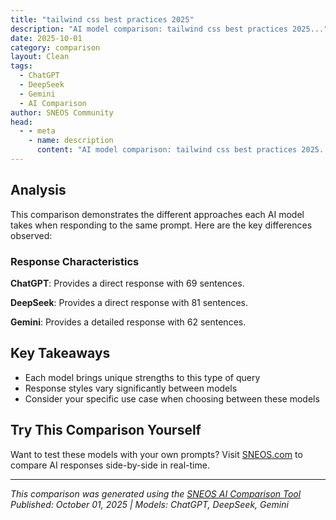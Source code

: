```yaml
---
title: "tailwind css best practices 2025"
description: "AI model comparison: tailwind css best practices 2025..."
date: 2025-10-01
category: comparison
layout: Clean
tags:
  - ChatGPT
  - DeepSeek
  - Gemini
  - AI Comparison
author: SNEOS Community
head:
  - - meta
    - name: description
      content: "AI model comparison: tailwind css best practices 2025..."
---
```


<ChatComparison
  title="tailwind css best practices 2025"
  prompt="tailwind css best practices 2025"
  :responses='{"ChatGPT": "Certainly! Here are some best practices for using Tailwind CSS in 2025, incorporating the latest trends, features, and methodologies to help you write clean, maintainable, and efficient styles:\n\n### 1. Use the Latest Tailwind CSS Version\n- Stay updated with the latest Tailwind release to take advantage of new utilities, performance improvements, and features like JIT mode enhancements, extended color palettes, and better plugin support.\n\n### 2. Embrace JIT Mode (Just-In-Time Compiler)\n- Tailwind\u0027s JIT mode is now the default and non-optional.\n- Benefits include: faster builds, arbitrary value support, and only generating the CSS you actually use, which minimizes file size.\n\n### 3. Use Arbitrary Values and Variants Wisely\n- Tailwind allows arbitrary values (e.g., \u0060text-[24px]\u0060, \u0060bg-[#123456]\u0060) which provide flexibility.\n- Prefer these for one-off styles but avoid overusing them to maintain consistency and readability.\n\n### 4. Leverage @apply for Reusable Component Styles\n- Use \u0060@apply\u0060 within your CSS (or Tailwind-compatible preprocessors) to create reusable utility combos.\n- Helps maintain DRY (Don\u2019t Repeat Yourself) principles.\n- Example:\n\n \u0060\u0060\u0060css\n .btn {\n @apply px-4 py-2 bg-blue-600 text-white rounded hover:bg-blue-700;\n }\n \u0060\u0060\u0060\n\n### 5. Structure Your Project With Componentization\n- Combine Tailwind with component-based frameworks (React, Vue, Svelte).\n- Isolate styles per component, leveraging utility classes directly in JSX/TSX or templates.\n- Use Tailwind\u0027s [\u0060className\u0060/\u0060class\u0060 binding\u0060](https://tailwindcss.com/docs/handling-based-on-state) features with frameworks for dynamic styles.\n\n### 6. Use Preset Themes and Design Tokens\n- Create Tailwind presets or extend the theme configuration for your design system.\n- Maintain consistency by defining colors, fonts, spacing, and custom utilities in \u0060tailwind.config.js\u0060.\n \n \u0060\u0060\u0060js\n module.exports = {\n theme: {\n extend: {\n colors: {\n primary: \u0027#1D4ED8\u0027,\n secondary: \u0027#9333EA\u0027,\n },\n },\n },\n }\n \u0060\u0060\u0060\n \n### 7. Minimize Inline Complex Logic in Class Names\n- For highly conditional or complex class toggling, consider helper libraries like \u0060clsx\u0060 or \u0060classnames\u0060.\n- Keeps your markup readable.\n\n### 8. Accessibility (a11y) Focus\n- Tailwind doesn\u2019t manage accessibility automatically.\n- Use semantic HTML.\n- Combine Tailwind with ARIA attributes.\n- Use focus utilities like \u0060focus:outline-none\u0060 carefully, always providing alternate focus indicators to maintain keyboard accessibility.\n\n### 9. Use Plugins to Enhance Tailwind\n- Popular plugins include:\n - Typography (\u0060@tailwindcss/typography\u0060)\n - Forms (\u0060@tailwindcss/forms\u0060)\n - Aspect Ratio (\u0060@tailwindcss/aspect-ratio\u0060)\n - Line Clamp (\u0060@tailwindcss/line-clamp\u0060)\n- These plugins provide additional utilities for better UX and more granular design control.\n\n### 10. Optimize Build Size for Production\n- Use PurgeCSS integrated in Tailwind to remove unused styles.\n- In Tailwind 3.x\u002B, JIT mode handles this automatically.\n- Make sure purge paths cover all files where Tailwind classes appear.\n\n### 11. Use Dark Mode Effectively\n- Tailwind supports several dark mode strategies (\u0060media\u0060 or \u0060class\u0060).\n- Use \u0060class\u0060 strategy for toggleable dark mode.\n- Define dark variants in your \u0060tailwind.config.js\u0060 to ensure consistent theming.\n\n### 12. Maintain Readability and Developer Experience\n- Group classes logically \u2014 by functionality like layout, typography, color.\n- Use comments for complex utility class patterns.\n- Consider linters and formatters that understand Tailwind classes (e.g., Prettier plugins).\n\n### 13. Integrate with CSS Variables for Dynamic Theming\n- Tailwind 3\u002B allows easy integration with CSS variables for runtime theming and advanced control.\n- Define colors or spacing based on CSS variables for personalization (dark mode, user preferences).\n\n### Example \u0060tailwind.config.js\u0060 Snippet for 2025:\n\n\u0060\u0060\u0060js\nmodule.exports = {\n darkMode: \u0027class\u0027, // class strategy for toggleable dark mode\n content: [\u0027./src/**/*.{js,ts,jsx,tsx,vue,svelte,html}\u0027],\n theme: {\n extend: {\n colors: {\n primary: \u0027var(--color-primary)\u0027,\n secondary: \u0027var(--color-secondary)\u0027,\n },\n spacing: {\n \u0027128\u0027: \u002732rem\u0027,\n },\n },\n },\n plugins: [\n require(\u0027@tailwindcss/forms\u0027),\n require(\u0027@tailwindcss/typography\u0027),\n ],\n}\n\u0060\u0060\u0060\n\n---\n\n### Summary\n\n- Always use the latest Tailwind with JIT enabled.\n- Prioritize utility-first but combine with \u0060@apply\u0060 for maintainability.\n- Design a consistent theme and extend Tailwind config accordingly.\n- Use plugins for enhanced UI components.\n- Keep accessibility and responsive design top of mind.\n- Optimize production builds and developer experience.\n\nFollowing these best practices will help you build scalable, maintainable, and future-proof apps with Tailwind CSS in 2025. If you want, I can also provide specific patterns or example components!", "DeepSeek": "Of course! While 2025 is still ahead of us, we can extrapolate from the current trajectory of Tailwind CSS and the broader web development ecosystem to outline the \u0022best practices\u0022 that are becoming standard and will be crucial in 2025.\n\nThe overarching theme is **clarity, maintainability, and leveraging the full power of the modern Tailwind ecosystem.**\n\nHere are the Tailwind CSS best practices for 2025:\n\n---\n\n### 1. Semantic Classing with \u0060@apply\u0060 (The Right Way)\n\nThe old debate of \u0022utility-first\u0022 vs. \u0022semantic classes\u0022 has found a mature middle ground.\n\n* **Best Practice:** Use \u0060@apply\u0060 sparingly to create small, reusable, **semantic components** for truly repetitive design patterns, *not* for every little element.\n* **Why:** It reduces duplication while keeping your HTML readable and your CSS manageable. It\u0027s perfect for things like buttons, badges, cards, and form inputs.\n* **How (in your CSS/PostCSS file):**\n \u0060\u0060\u0060css\n /* Good: Creating a component */\n .btn-primary {\n @apply px-4 py-2 bg-blue-600 text-white font-semibold rounded-lg shadow-md hover:bg-blue-700 focus:outline-none focus:ring-2 focus:ring-blue-400 focus:ring-opacity-75;\n }\n\n /* Bad: Just re-bundling utilities for a one-off element */\n .page-header {\n @apply text-3xl font-bold text-gray-800 mb-4;\n }\n \u0060\u0060\u0060\n In the \u0022bad\u0022 example, you\u0027re better off keeping the utilities in your HTML for that one-off element.\n\n### 2. Embrace \u0060tailwindcss/typography\u0060 and \u0060tailwindcss/forms\u0060\n\nThese official plugins are no longer optional extras; they are core to a fast and consistent development process.\n\n* **\u0060@tailwindcss/typography\u0060:** For any project involving user-generated or markdown-driven content (blogs, documentation, CMS pages). It provides a set of \u0060prose\u0060 classes that make raw HTML look beautiful without custom styling.\n \u0060\u0060\u0060html\n \u003Carticle class=\u0022prose prose-lg prose-headings:text-slate-800 max-w-none\u0022\u003E\n \u003C!-- Your raw HTML/markdown content here --\u003E\n \u003Ch1\u003EMy Blog Post\u003C/h1\u003E\n \u003Cp\u003EThis will automatically be styled.\u003C/p\u003E\n \u003C/article\u003E\n \u0060\u0060\u0060\n* **\u0060@tailwindcss/forms\u0060:** Provides a simple reset for form elements across browsers, making them much easier to style with Tailwind utilities. Just include it in your \u0060tailwind.config.js\u0060.\n\n### 3. Strategic Use of CSS-in-JS (or JS-in-CSS) with Runtime\n\nFor highly dynamic, component-driven applications (e.g., React, Vue), the combination of Tailwind with a runtime-based CSS-in-JS library is powerful.\n\n* **Best Practice:** Use **Tailwind CSS** for 95% of your styling (layout, spacing, typography, core components) and a library like **Tailwind Variants** or **cva (Class Variance Authority)** for managing complex component variants.\n* **Why:** It provides type-safety, incredible IntelliSense, and a clean API for components with multiple states (e.g., \u0060size\u0060, \u0060variant\u0060, \u0060state\u0060).\n* **Example with \u0060cva\u0060:**\n \u0060\u0060\u0060jsx\n import { cva } from \u0027class-variance-authority\u0027;\n\n const button = cva(\n // Base styles\n [\u0027font-semibold\u0027, \u0027rounded\u0027, \u0027transition-colors\u0027, \u0027duration-200\u0027],\n {\n variants: {\n intent: {\n primary: [\u0027bg-blue-500\u0027, \u0027text-white\u0027, \u0027hover:bg-blue-600\u0027],\n secondary: [\u0027bg-gray-200\u0027, \u0027text-gray-900\u0027, \u0027hover:bg-gray-300\u0027],\n },\n size: {\n small: [\u0027text-sm\u0027, \u0027py-1\u0027, \u0027px-2\u0027],\n medium: [\u0027text-base\u0027, \u0027py-2\u0027, \u0027px-4\u0027],\n },\n },\n defaultVariants: {\n intent: \u0027primary\u0027,\n size: \u0027medium\u0027,\n },\n }\n );\n\n // Usage in a React component\n \u003Cbutton className={button({ intent: \u0027secondary\u0027, size: \u0027small\u0027 })}\u003E\n Click Me\n \u003C/button\u003E\n \u0060\u0060\u0060\n\n### 4. Master the \u0060tailwind.config.js\u0060 File\n\nYour config file is the heart of your design system.\n\n* **Extend, Don\u0027t Override:** Use the \u0060theme.extend\u0060 property for most of your customizations to avoid completely replacing Tailwind\u0027s default theme. This makes upgrades smoother.\n* **Use CSS Custom Properties (Variables):** Define your design tokens as CSS variables and reference them in your config. This is excellent for theming and integrating with CSS.\n \u0060\u0060\u0060js\n // tailwind.config.js\n module.exports = {\n theme: {\n extend: {\n colors: {\n primary: \u0027var(--color-primary)\u0027,\n secondary: \u0027var(--color-secondary)\u0027,\n },\n },\n },\n }\n \u0060\u0060\u0060\n \u0060\u0060\u0060css\n /* In your global CSS */\n :root {\n --color-primary: #3b82f6;\n --color-secondary: #1e293b;\n }\n \u0060\u0060\u0060\n* **Content Paths:** Be meticulous with your \u0060content\u0060 paths to ensure all your template files are scanned for classes and your production CSS is purged correctly.\n\n### 5. Prioritize Performance and Bundle Size\n\n* **Use JIT Mode (It\u0027s the Default):** In 2025, Just-In-Time mode is the standard. It generates your styles on-demand, leading to tiny CSS bundles. Ensure you\u0027re not using the deprecated legacy \u0060@tailwind base;\u0060 imports.\n* **Avoid Arbitrary Values in Loops:** Be cautious about generating an infinite number of styles. Using arbitrary values like \u0060w-[${size}px]\u0060 in a loop can bloat your CSS. Use a predefined set of sizes in your config instead.\n\n### 6. Leverage IDE Tooling to the Fullest\n\nThe developer experience is a key part of the \u0022best practice.\u0022\n\n* **Official Tailwind CSS IntelliSense Extension:** This is non-negotiable. It provides autocomplete, linting, and class sorting.\n* **Automatic Class Sorting with Prettier Plugin (\u0060prettier-plugin-tailwindcss\u0060):** This automatically sorts your CSS classes in the recommended order (e.g., layout, positioning, width, typography). This eliminates debates about class order and improves readability and diffing in version control.\n\n### 7. Structure and Organization in HTML\n\n* **Logical Grouping:** Group related classes. A common pattern is layout/positioning -\u003E spacing/sizing -\u003E typography -\u003E colors/borders -\u003E states (hover, focus).\n \u0060\u0060\u0060html\n \u003C!-- Good: Grouped logically --\u003E\n \u003Cdiv class=\u0022absolute top-0 left-0 flex items-center p-4 space-x-3 text-sm bg-white rounded-lg shadow-lg hover:shadow-xl\u0022\u003E\n \u0060\u0060\u0060\n* **Multi-line for Complexity:** Don\u0027t be afraid to put classes on multiple lines for complex components. It\u0027s much easier to read and edit.\n \u0060\u0060\u0060html\n \u003Cbutton\n class=\u0022\n absolute top-4 right-4\n flex items-center justify-center\n w-8 h-8\n bg-red-500 text-white\n rounded-full\n hover:bg-red-600 focus:bg-red-700\n transition-colors duration-200\n focus:outline-none focus:ring-2 focus:ring-red-300\n \u0022\n \u003E\n ...\n \u003C/button\u003E\n \u0060\u0060\u0060\n\n### Summary for 2025:\n\n| Practice | What to Do | Why |\n| :--- | :--- | :--- |\n| **Semantic Components** | Use \u0060@apply\u0060 for truly reusable UI patterns. | Reduces duplication, improves readability. |\n| **Official Plugins** | Use \u0060typography\u0060 for content, \u0060forms\u0060 for inputs. | Drastic development speed boost. |\n| **Component Variants** | Use \u0060cva\u0060 or \u0060tailwind-variants\u0060 for complex components. | Type-safe, clean, and scalable component APIs. |\n| **Config Mastery** | Extend the theme, use CSS variables for tokens. | Creates a single source of truth for your design system. |\n| **Performance** | Rely on JIT mode, avoid dynamic class generation in loops. | Keeps your CSS bundle minimal and fast. |\n| **Tooling** | Use the IntelliSense extension and Prettier plugin. | Maximizes productivity and ensures consistency. |\n| **HTML Readability** | Group and multi-line complex class lists. | Makes code easier to scan and maintain. |", "Gemini": "Okay, let\u0027s project into the future and discuss what Tailwind CSS best practices might look like in 2025. Keep in mind this is speculative, but based on current trends and likely future developments in the front-end ecosystem.\n\n**Core Principles That Will Endure:**\n\n* **Utility-First Remains King:** The core philosophy of Tailwind\u2014composing styles by applying small, single-purpose utility classes\u2014will almost certainly remain its dominant paradigm. The benefits (consistency, speed of development, easy theming) are too strong to abandon.\n* **Configuration as Code:** Tailwind\u0027s \u0060tailwind.config.js\u0060 file will still be the central hub for customization. Expect increased sophistication in how this configuration can be managed and extended.\n* **Purge Unused Styles:** Optimizing for production by removing unused CSS is *always* a best practice, and this will continue to be critical.\n* **Component Abstraction:** While Tailwind encourages utility classes, building reusable components is *essential* for maintainability. This will be even more important in larger projects.\n\n**Likely Trends and Best Practices in 2025:**\n\n1. **Enhanced Component Integration:**\n\n * **Tailwind CSS in JS Frameworks (Next.js, Remix, SvelteKit, Astro):** Deeper integrations with these frameworks will be commonplace. Expect more seamless server-side rendering (SSR) and static site generation (SSG) workflows with Tailwind. This means better tooling for managing Tailwind\u0027s configuration within these frameworks\u0027 ecosystems.\n * **Component Libraries:** Expect a proliferation of pre-built component libraries specifically designed for Tailwind. These libraries will likely offer highly customizable components that leverage Tailwind\u0027s utility-first approach, reducing the need to write everything from scratch.\n * **Web Components:** With wider adoption of Web Components, Tailwind CSS will have well-defined patterns for styling them, potentially involving custom properties (CSS variables) and shadow DOM considerations.\n\n2. **Smarter and More Automated Tooling:**\n\n * **AI-Powered Class Suggestions:** IDE extensions might leverage AI to suggest the most appropriate Tailwind classes based on the context of your HTML/JSX. Imagine typing \u0060\u003Cbutton\u003E\u0060 and having suggestions like \u0060bg-blue-500 text-white font-bold py-2 px-4 rounded\u0060 appear based on common button styling patterns.\n * **Advanced Purging and Optimization:** PurgeCSS and similar tools will become even more intelligent, understanding dynamic class names (e.g., classes generated based on data) and ensuring that only truly unused styles are removed.\n * **Visual Editors with Tailwind Support:** \u0022No-code\u0022 or \u0022low-code\u0022 visual editors will have mature Tailwind integrations, allowing designers and developers to visually build interfaces using Tailwind\u0027s utility classes.\n * **Linting Improvements:** Linters will become more sophisticated, enforcing best practices like consistent class ordering, preventing overly long class lists, and suggesting more semantic class combinations.\n\n3. **More Dynamic and Adaptive Styling:**\n\n * **State-Based Variants:** Expect more built-in variants for handling complex component states (e.g., loading, error, success, disabled) without relying solely on custom CSS or JavaScript. Potentially, Tailwind could offer more abstract ways to manage state-driven styles.\n * **Container Queries:** As container queries become more widely supported, Tailwind will likely provide utilities to easily apply styles based on the size of a component\u0027s container, rather than just the viewport. This will enable more truly responsive and context-aware designs.\n * **CSS Variables (Custom Properties) as a First-Class Citizen:** While Tailwind already allows using CSS variables, expect even tighter integration. This might involve Tailwind providing a more structured way to manage and generate CSS variables based on its configuration.\n\n4. **Enhanced Theming and Customization:**\n\n * **Design Tokens as the Source of Truth:** Using design tokens (abstract representations of design values like colors, fonts, and spacing) will become a standard practice. Tailwind configurations will likely integrate seamlessly with design token systems, allowing for a single source of truth for your design language.\n * **Advanced Theme Switching:** More sophisticated theme switching capabilities, potentially supporting multiple themes per page or component, and easier management of dark/light mode variations.\n * **Visual Theme Editors:** Tools for visually creating and managing Tailwind themes will become more common, allowing designers to customize the look and feel without writing code.\n\n5. **Accessibility as a Core Consideration:**\n\n * **Built-in Accessibility Checks:** Tailwind tooling will likely incorporate accessibility checks to warn developers about potential issues like insufficient contrast, missing ARIA attributes, or improper semantic HTML.\n * **Accessibility-Focused Utility Classes:** Expect new utility classes specifically designed to improve accessibility, such as classes for managing focus states, providing screen reader text, and ensuring proper keyboard navigation.\n * **Accessibility-Aware Component Libraries:** Component libraries will prioritize accessibility, providing components that are WCAG compliant out of the box.\n\n**Revised Best Practices List (2025 Edition):**\n\n* **Leverage Framework Integrations:** Use the dedicated Tailwind integrations provided by your chosen JavaScript framework (Next.js, Remix, etc.) for optimal performance and developer experience.\n* **Adopt a Component-Based Approach:** Don\u0027t just sprinkle utility classes everywhere. Create reusable components that encapsulate styling and behavior.\n* **Utilize a Design Token System:** Define your design language with design tokens and integrate them with your Tailwind configuration for a single source of truth.\n* **Prioritize Accessibility:** Use accessibility-focused utility classes and tools to ensure your designs are inclusive. Test with assistive technologies.\n* **Automate Class Ordering with Linters:** Enforce a consistent class order to improve readability and maintainability.\n* **Embrace AI-Powered Tooling:** Take advantage of AI-powered IDE extensions and other tools to streamline your Tailwind workflow.\n* **Optimize for Production:** Always purge unused CSS and consider other performance optimizations like CSS minification and compression.\n* **Use CSS Variables Wisely:** Leverage CSS variables for dynamic styling, theming, and managing component variants.\n* **Stay Updated with the Latest Tailwind Features:** Keep an eye on Tailwind\u0027s roadmap and new releases to take advantage of the latest features and improvements.\n* **Contribute to the Tailwind Community:** Share your knowledge, contribute to open-source projects, and help shape the future of Tailwind CSS.\n\n**In Summary:**\n\nIn 2025, Tailwind CSS will likely be even more powerful, flexible, and developer-friendly. The focus will be on tighter integrations with modern frameworks, smarter tooling, enhanced theming capabilities, and a strong emphasis on accessibility. By adopting these best practices, developers can leverage Tailwind CSS to build high-quality, performant, and maintainable web applications.\n"}' 
  published-date="19:43"
/>

## Analysis

This comparison demonstrates the different approaches each AI model takes when responding to the same prompt. Here are the key differences observed:

### Response Characteristics

**ChatGPT**: Provides a direct response with 69 sentences. 

**DeepSeek**: Provides a direct response with 81 sentences. 

**Gemini**: Provides a detailed response with 62 sentences. 

## Key Takeaways

- Each model brings unique strengths to this type of query
- Response styles vary significantly between models
- Consider your specific use case when choosing between these models

## Try This Comparison Yourself

Want to test these models with your own prompts? Visit [SNEOS.com](https://sneos.com) to compare AI responses side-by-side in real-time.

---

*This comparison was generated using the [SNEOS AI Comparison Tool](https://sneos.com)*
*Published: October 01, 2025 | Models: ChatGPT, DeepSeek, Gemini*
